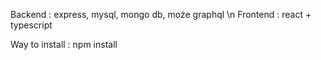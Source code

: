 Backend : express, mysql, mongo db, może graphql \n
Frontend : react + typescript 


Way to install : npm install 